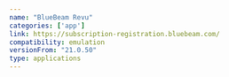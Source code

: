 ```yaml
---
name: "BlueBeam Revu"
categories: ['app']
link: https://subscription-registration.bluebeam.com/
compatibility: emulation
versionFrom: "21.0.50"
type: applications
---
```


